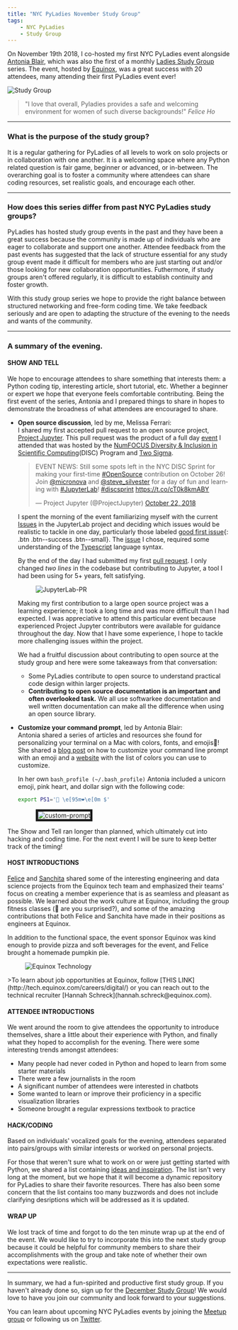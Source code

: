 ```yaml
---
title: "NYC PyLadies November Study Group"
tags: 
    - NYC PyLadies
    - Study Group
---
```


On November 19th 2018, I co-hosted my first NYC PyLadies event alongside [Antonia Blair](https://twitter.com/AntoniaBlairArt), which was also the first of a monthly [Ladies Study Group](https://www.meetup.com/NYC-PyLadies/events/256036522/) series. The event, hosted by [Equinox](http://tech.equinox.com/careers/digital/), was a great success with 20 attendees, many attending their first PyLadies event ever! 

![Study Group](/nyc-pyladies-study-group/photos/20181119_studygroup.jpg)

> "I love that overall, Pyladies provides a safe and welcoming environment for women of such diverse backgrounds!"
<cite>Felice Ho</cite> 

--- 

### What is the purpose of the study group?
It is a regular gathering for PyLadies of all levels to work on solo projects or in collaboration with one another. It is a welcoming space where any Python related question is fair game, beginner or advanced, or in-between. The overarching goal is to foster a community where attendees can share coding resources, set realistic goals, and encourage each other.

--- 

### How does this series differ from past NYC PyLadies study groups? 
PyLadies has hosted study group events in the past and they have been a great success because the community is made up of individuals who are eager to collaborate and support one another. Attendee feedback from the past events has suggested that the lack of structure essential for any study group event made it difficult for members who are just starting out and/or those looking for new collaboration opportunities. Futhermore, if study groups aren't offered regularly, it is difficult to establish continuity and foster growth.

With this study group series we hope to provide the right balance between structured networking and free-form coding time. We take feedback seriously and are open to adapting the structure of the evening to the needs and wants of the community.

---

### A summary of the evening. 

#### SHOW AND TELL
We hope to encourage attendees to share something that interests them: a Python coding tip, interesting article, short tutorial, etc. Whether a beginner or expert we hope that everyone feels comfortable contributing. Being the first event of the series, Antonia and I prepared things to share in hopes to demonstrate the broadness of what attendees are encouraged to share. 

* **Open source discussion**, led by me, Melissa Ferrari:<br>
    I shared my first accepted pull request to an open source project, [Project Jupyter](https://jupyter.org). This pull request was the product of a full day [event](https://blog.jupyter.org/disc-sprint-nyc-2018-548780d0f40) I attended that was hosted by the [NumFOCUS Diversity & Inclusion in Scientific Computing](https://numfocus.org/programs/diversity-inclusion)(DISC) Program and [Two Sigma](https://www.twosigma.com).
    
    <blockquote class="twitter-tweet" data-lang="en"><p lang="en" dir="ltr" >EVENT NEWS: Still some spots left in the NYC DISC Sprint for making your first-time <a href="https://twitter.com/hashtag/OpenSource?src=hash&amp;ref_src=twsrc%5Etfw">#OpenSource</a> contribution on October 26! Join <a href="https://twitter.com/micronova?ref_src=twsrc%5Etfw">@micronova</a> and <a href="https://twitter.com/steve_silvester?ref_src=twsrc%5Etfw">@steve_silvester</a> for a day of fun and learning with <a href="https://twitter.com/hashtag/JupyterLab?src=hash&amp;ref_src=twsrc%5Etfw">#JupyterLab</a>! <a href="https://twitter.com/hashtag/discsprint?src=hash&amp;ref_src=twsrc%5Etfw">#discsprint</a> <a href="https://t.co/cT0k8kmABY">https://t.co/cT0k8kmABY</a></p>&mdash; Project Jupyter (@ProjectJupyter) <a href="https://twitter.com/ProjectJupyter/status/1054439711362637826?ref_src=twsrc%5Etfw">October 22, 2018</a></blockquote> <script async src="//platform.twitter.com/widgets.js" charset="utf-8"></script>
    
    I spent the morning of the event familiarizing myself with the current [Issues](https://github.com/jupyterlab/jupyterlab/issues) in the JupyterLab project and deciding which issues would be realistic to tackle in one day, particularly those labeled [good first issue](https://github.com/jupyterlab/jupyterlab/labels/good%20first%20issue){: .btn .btn--success .btn--small}. The [issue](https://github.com/jupyterlab/jupyterlab/issues/5271) I chose, required some understanding of the [Typescript](https://www.typescriptlang.org) language syntax. 

    By the end of the day I had submitted my first [pull request](https://github.com/jupyterlab/jupyterlab/pull/5542/files). I only changed *two lines* in the codebase but contributing to Jupyter, a tool I had been using for 5+ years, felt satisfying. 
    <figure style="width: 100%" class="align-center" >
        <img src="{{ site.url }}{{ site.baseurl }}/nyc-pyladies-study-group/photos/jupyterlab_pr.png" alt="JupyterLab-PR">
    </figure> 
    Making my first contribution to a large open source project was a learning experience; it took a long time and was more difficult than I had expected. I was appreciative to attend this particular event because experienced Project Jupyter contributors were available for guidance throughout the day. Now that I have some experience, I hope to tackle more challenging issues within the project. 

    We had a fruitful discussion about contributing to open source at the study group and here were some takeaways from that conversation: 
    * Some PyLadies contribute to open source to understand practical code design within larger projects. 
    * **Contributing to open source documentation is an important and often overlooked task.** We all use softwarkee documentation and well written documentation can make all the difference when using an open source library.
  
* **Customize your command prompt**, led by Antonia Blair: <br>
    Antonia shared a series of articles and resources she found for personalizing your terminal on a Mac with colors, fonts, and emojis:hatched_chick:! She shared a [blog post](https://medium.com/@joshuaxavier/how-to-customise-your-command-prompt-to-include-an-emoji-647e1f3e4027) on how to customize your command line prompt with an emoji and a [website](https://misc.flogisoft.com/bash/tip_colors_and_formatting) with the list of colors you can use to customize. <br>

    In her own `bash_profile (~/.bash_profile)` Antonia included a unicorn emoji, pink heart, and dollar sign with the following code:
    ```bash
    export PS1='🦄 \e[95m❤\e[0m $'
    ```
    <figure style="width: 80%" class="align-center">
        <img src="{{ site.url }}{{ site.baseurl }}/nyc-pyladies-study-group/photos/command_prompt.png" alt="custom-prompt" border="5" >
    </figure> 

The Show and Tell ran longer than planned, which ultimately cut into hacking and coding time. For the next event I will be sure to keep better track of the timing!

#### HOST INTRODUCTIONS 
[Felice](https://www.linkedin.com/in/feliceho/) and [Sanchita](https://www.linkedin.com/in/sanchitamajumdar/) shared some of the interesting engineering and data science projects from the Equinox tech team and emphasized their teams' focus on creating a member experience that is as seamless and pleasant as possible. We learned about the work culture at Equinox, including the group fitness classes (:muscle: are you surprised?), and some of the amazing contributions that both Felice and Sanchita have made in their positions as engineers at Equinox.

In addition to the functional space, the event sponsor Equinox was kind enough to provide pizza and soft beverages for the event, and Felice brought a homemade pumpkin pie.
<figure style="width: 50%" class="align-center">
  <img src="http://tech.equinox.com/wp-content/themes/eqxtechblog/assets/images/eqxtechnology-text-logo.png" alt="Equinox Technology">
</figure> 
>To learn about job opportunities at Equinox, follow [THIS LINK](http://tech.equinox.com/careers/digital/) or you can reach out to the technical recruiter [Hannah Schreck](hannah.schreck@equinox.com).

#### ATTENDEE INTRODUCTIONS
We went around the room to give attendees the opportunity to introduce themselves, share a little about their experience with Python, and finally what they hoped to accomplish for the evening. There were some interesting trends amongst attendees:
- Many people had never coded in Python and hoped to learn from some starter materials
- There were a few journalists in the room
- A significant number of attendees were interested in chatbots
- Some wanted to learn or improve their proficiency in a specific visualization libraries
- Someone brought a regular expressions textbook to practice 

#### HACK/CODING
Based on individuals' vocalized goals for the evening, attendees separated into pairs/groups with similar interests or worked on personal projects. 

For those that weren't sure what to work on or were just getting started with Python, we shared a list containing [ideas and inspiration](https://github.com/mferrari3/nyc-pyladies-study-group/blob/master/inspiration.md). The list isn't very long at the moment, but we hope that it will become a dynamic repository for PyLadies to share their favorite resources. There has also been some concern that the list contains too many buzzwords and does not include clarifying desriptions which will be addressed as it is updated.

#### WRAP UP
We lost track of time and forgot to do the ten minute wrap up at the end of the event. We would like to try to incorporate this into the next study group because it could be helpful for community members to share their accomplishments with the group and take note of whether their own expectations were realistic. 

---

In summary, we had a fun-spirited and productive first study group. If you haven't already done so, sign up for the [December Study Group](https://www.meetup.com/NYC-PyLadies/events/256583314/)! We would love to have you join our community and look forward to your suggestions.

You can learn about upcoming NYC PyLadies events by joining the [Meetup group](https://www.meetup.com/NYC-PyLadies/) or following us on [Twitter](https://twitter.com/NYCPyLadies).  